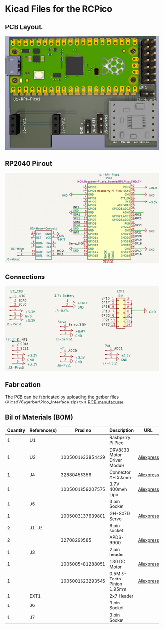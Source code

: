 # Kicad Files for the RCPico
## PCB Layout. 
 ![PCB Layout](../images/PCB_Overview.png?raw=true "PCB Layout")

## RP2040 Pinout 
![PCB Layout](../images/Pico_Pinout.png?raw=true "Pico Pinout")

## Connections
![PCB Layout](../images/connector_sch.png?raw=true "Connections")

## Fabrication
The PCB can be fabricated by uploading the gerber files (KicadV6\gerber\Pico_Interface.zip)  to a [PCB manufacurer](https://jlcpcb.com/) 


## Bil of Materials (BOM)

| Quantity | Reference(s) | Prod no             | Description        | URL                                                |
|----------|--------------|---------------------|--------------------|------------------------------------------------------------|
| 1        | U1           |                     | Rasbperry Pi Pico  |                                                   |
| 1        | U2           | 1005001633854429    | DRV8833 Motor Driver Module |[Aliexpress](https://www.aliexpress.com/item/1005001633854429.html)   |
| 1        | J4           | 32880456356         | Connector XH 2.0mm  |  [Aliexpress](https://www.aliexpress.com/item/32880456356.html)       |
| 1        |              | 1005001859207575    | 3.7V 400mAh Lipo    |  [Aliexpress](https://www.aliexpress.com/item/1005001859207575.html)       |
| 1        | J5           |                     | 3 pin Socket        |       |
| 1        |              | 1005003137639801    | GH-S37D Servo       |  [Aliexpress](https://www.aliexpress.com/item/1005003137639801.html)       |
| 2        | J1-J2        |                     | 6 pin socket        |        |
| 2        |              | 32708290585         |  APDS-9900          |  [Aliexpress](https://www.aliexpress.com/item/32708290585.html)       |
| 1        | J3           |                     | 2 pin header        |        |
| 1        |              | 1005005481288051    | 130 DC Motor        |  [Aliexpress](https://www.aliexpress.com/item/1005005481288051.html)        |
| 1        |              | 1005001623293545    | 0.5M 8-Teeth Pinion 1.95mm|  [Aliexpress](https://www.aliexpress.com/item/1005001623293545.html)        |
| 1        | EXT1         |                     | 2x7 Header          |        |
| 1        | J6           |                     | 3 pin Socket        |       |
| 1        | J7           |                     | 3 pin Socket        |       |




